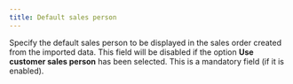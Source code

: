 ```yaml
---
title: Default sales person
---
```



Specify the default sales person to be displayed in the sales order created from the imported data. This field will be disabled if the option **Use customer sales person** has been selected. This is a mandatory field (if it is enabled).
